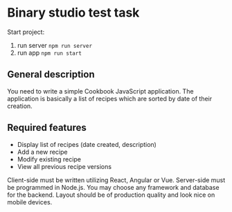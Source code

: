 

# Binary studio test task


Start project:
1. run server `npm run server`
2. run app `npm run start`

## General description
You need to write a simple Cookbook JavaScript application. The application is basically a list of
recipes which are sorted by date of their creation.

## Required features
- Display list of recipes (date created, description)
- Add a new recipe
- Modify existing recipe
- View all previous recipe versions

Client-side must be written utilizing React, Angular or Vue. Server-side must be programmed in
Node.js. You may choose any framework and database for the backend. Layout should be of production quality and look nice
on mobile devices.